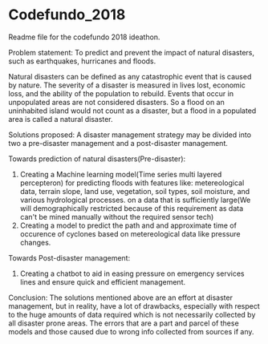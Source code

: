 # Codefundo_2018
Readme file for the codefundo 2018 ideathon.

Problem statement: To predict and prevent the impact of natural disasters, such as earthquakes, hurricanes and floods.

Natural disasters can be defined as any catastrophic event that is caused by nature. The severity of a disaster is measured in lives lost, economic loss, and the ability of the population to rebuild. Events that occur in unpopulated areas are not considered disasters. So a flood on an uninhabited island would not count as a disaster, but a flood in a populated area is called a natural disaster.

Solutions proposed: A disaster management strategy may be divided into two a  pre-disaster management and a post-disaster management.

Towards prediction of natural disasters(Pre-disaster):
1. Creating a Machine learning model(Time series multi layered percepteron) for predicting floods with features like: metereological data, terrain slope, land use, vegetation, soil types, soil moisture, and various hydrological processes. on a data that is sufficiently large(We will demographically restricted because of this requirement as data can't be mined manually without the required sensor tech)
2. Creating a model to predict the path and and approximate time of occurence of cyclones based on metereological data like pressure changes.

Towards Post-disaster management:
1. Creating a chatbot to aid in easing pressure on emergency services lines and ensure quick and efficient management.

Conclusion: The solutions mentioned above are an effort at disaster management, but in reality, have a lot of drawbacks, especially with respect to the huge amounts of data required which is not necessarily collected by all disaster prone areas. The errors that are a part and parcel of these models and those caused due to wrong info collected from sources if any.
